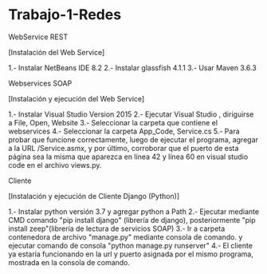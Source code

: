# Trabajo-1-Redes
WebService REST

[Instalación del Web Service]

1.- Instalar NetBeans IDE 8.2
2.- Instalar glassfish 4.1.1
3.- Usar Maven 3.6.3 

Webservices SOAP

[Instalación y ejecución del Web Service]

1.- Instalar Visual Studio Version 2015
2.- Ejecutar Visual Studio , diriguirse a File, Open, Website
3.- Seleccionar la carpeta que contiene el webservices
4.- Seleccionar la carpeta App_Code, Service.cs
5.- Para probar que funcione correctamente, luego de ejecutar el programa, agregar a la URL /Service.asmx, y por último, corroborar que el puerto de esta página sea la misma que aparezca en línea 42 y línea 60 en visual studio code en el archivo views.py.

Cliente

[Instalación y ejecución de Cliente Django (Python)]

1.- Instalar python versión 3.7 y agregar python a Path
2.- Ejecutar mediante CMD comando "pip install django" (librería de django), posteriormente "pip install zeep"(librería de lectura de servicios SOAP)
3.- Ir a carpeta contenedora de archivo "manage.py" mediante consola de comando. y ejecutar comando de consola "python manage.py runserver"
4.- El cliente ya estaría funcionando en la url y puerto asignada por el mismo programa, mostrada en la consola de comando.
